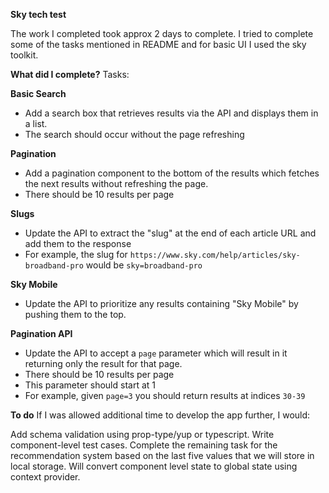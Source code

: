 **Sky tech test**

The work I completed took approx 2 days to complete. I tried to complete some of the tasks mentioned in README and for basic UI I used the sky toolkit.

**What did I complete?**
Tasks:

**Basic Search**
- Add a search box that retrieves results via the API and displays them in a list.
- The search should occur without the page refreshing

**Pagination**
- Add a pagination component to the bottom of the results which fetches the next results without refreshing the page.
- There should be 10 results per page

**Slugs**
- Update the API to extract the "slug" at the end of each article URL and add them to the response
- For example, the slug for `https://www.sky.com/help/articles/sky-broadband-pro` would be `sky=broadband-pro`

**Sky Mobile**
- Update the API to prioritize any results containing "Sky Mobile" by pushing them to the top.

**Pagination API**
- Update the API to accept a `page` parameter which will result in it returning only the result for that page.
- There should be 10 results per page
- This parameter should start at 1
- For example, given `page=3` you should return results at indices `30-39`

**To do**
If I was allowed additional time to develop the app further, I would:

Add schema validation using prop-type/yup or typescript.
Write component-level test cases.
Complete the remaining task for the recommendation system based on the last five values that we will store in local storage.
Will convert component level state to global state using context provider.
